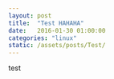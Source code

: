 ```yaml
---
layout: post
title:  "Test HAHAHA"
date:   2016-01-30 01:00:00
categories: "linux"
static: /assets/posts/Test/
---
```


test